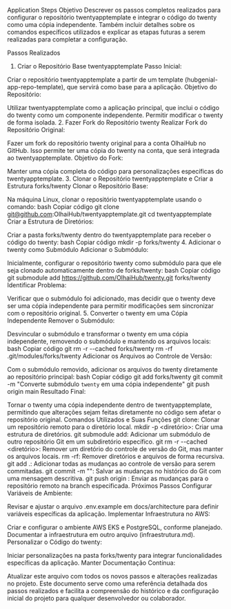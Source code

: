 Application Steps
Objetivo
Descrever os passos completos realizados para configurar o repositório twentyapptemplate e integrar o código do twenty como uma cópia independente. Também incluir detalhes sobre os comandos específicos utilizados e explicar as etapas futuras a serem realizadas para completar a configuração.

Passos Realizados
1. Criar o Repositório Base twentyapptemplate
Passo Inicial:

Criar o repositório twentyapptemplate a partir de um template (hubgenial-app-repo-template), que servirá como base para a aplicação.
Objetivo do Repositório:

Utilizar twentyapptemplate como a aplicação principal, que inclui o código do twenty como um componente independente. Permitir modificar o twenty de forma isolada.
2. Fazer Fork do Repositório twenty
Realizar Fork do Repositório Original:

Fazer um fork do repositório twenty original para a conta OlhaiHub no GitHub. Isso permite ter uma cópia do twenty na conta, que será integrada ao twentyapptemplate.
Objetivo do Fork:

Manter uma cópia completa do código para personalizações específicas do twentyapptemplate.
3. Clonar o Repositório twentyapptemplate e Criar a Estrutura forks/twenty
Clonar o Repositório Base:

Na máquina Linux, clonar o repositório twentyapptemplate usando o comando:
bash
Copiar código
git clone git@github.com:OlhaiHub/twentyapptemplate.git
cd twentyapptemplate
Criar a Estrutura de Diretórios:

Criar a pasta forks/twenty dentro do twentyapptemplate para receber o código do twenty:
bash
Copiar código
mkdir -p forks/twenty
4. Adicionar o twenty como Submódulo
Adicionar o Submódulo:

Inicialmente, configurar o repositório twenty como submódulo para que ele seja clonado automaticamente dentro de forks/twenty:
bash
Copiar código
git submodule add https://github.com/OlhaiHub/twenty.git forks/twenty
Identificar Problema:

Verificar que o submódulo foi adicionado, mas decidir que o twenty deve ser uma cópia independente para permitir modificações sem sincronizar com o repositório original.
5. Converter o twenty em uma Cópia Independente
Remover o Submódulo:

Desvincular o submódulo e transformar o twenty em uma cópia independente, removendo o submódulo e mantendo os arquivos locais:
bash
Copiar código
git rm -r --cached forks/twenty
rm -rf .git/modules/forks/twenty
Adicionar os Arquivos ao Controle de Versão:

Com o submódulo removido, adicionar os arquivos do twenty diretamente ao repositório principal:
bash
Copiar código
git add forks/twenty
git commit -m "Converte submódulo `twenty` em uma cópia independente"
git push origin main
Resultado Final:

Tornar o twenty uma cópia independente dentro de twentyapptemplate, permitindo que alterações sejam feitas diretamente no código sem afetar o repositório original.
Comandos Utilizados e Suas Funções
git clone: Clonar um repositório remoto para o diretório local.
mkdir -p <diretório>: Criar uma estrutura de diretórios.
git submodule add: Adicionar um submódulo de outro repositório Git em um subdiretório específico.
git rm -r --cached <diretório>: Remover um diretório do controle de versão do Git, mas manter os arquivos locais.
rm -rf: Remover diretórios e arquivos de forma recursiva.
git add .: Adicionar todas as mudanças ao controle de versão para serem commitadas.
git commit -m "<mensagem>": Salvar as mudanças no histórico do Git com uma mensagem descritiva.
git push origin <branch>: Enviar as mudanças para o repositório remoto na branch especificada.
Próximos Passos
Configurar Variáveis de Ambiente:

Revisar e ajustar o arquivo .env.example em docs/architecture para definir variáveis específicas da aplicação.
Implementar Infraestrutura no AWS:

Criar e configurar o ambiente AWS EKS e PostgreSQL, conforme planejado. Documentar a infraestrutura em outro arquivo (infraestrutura.md).
Personalizar o Código do twenty:

Iniciar personalizações na pasta forks/twenty para integrar funcionalidades específicas da aplicação.
Manter Documentação Contínua:

Atualizar este arquivo com todos os novos passos e alterações realizadas no projeto.
Este documento serve como uma referência detalhada dos passos realizados e facilita a compreensão do histórico e da configuração inicial do projeto para qualquer desenvolvedor ou colaborador.
